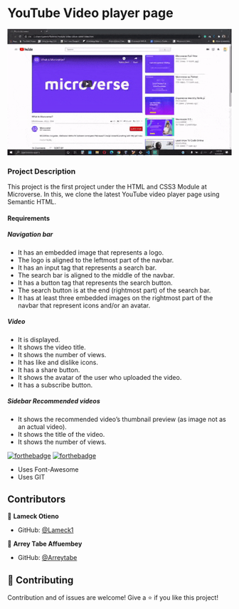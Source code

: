 # YouTube Video player page

![GitHub Logo](./demo.gif)

### Project Description

This project is the first project under the HTML and CSS3 Module at Microverse.
In this, we clone the latest YouTube video player page using Semantic HTML.

#### Requirements

##### Navigation bar

- It has an embedded image that represents a logo.
- The logo is aligned to the leftmost part of the navbar.
- It has an input tag that represents a search bar.
- The search bar is aligned to the middle of the navbar.
- It has a button tag that represents the search button.
- The search button is at the end (rightmost part) of the search bar.
- It has at least three embedded images on the rightmost part of the navbar that represent icons and/or an avatar.

##### Video

* It is displayed.
* It shows the video title.
* It shows the number of views.
* It has like and dislike icons.
* It has a share button.
* It shows the avatar of the user who uploaded the video.
* It has a subscribe button.

##### Sidebar Recommended videos

* It shows the recommended video’s thumbnail preview (as image not as an actual video).
* It shows the title of the video.
* It shows the number of views.

[![forthebadge](https://forthebadge.com/images/badges/uses-html.svg)](https://forthebadge.com) [![forthebadge](https://forthebadge.com/images/badges/uses-css.svg)](https://forthebadge.com) 
* Uses Font-Awesome
* Uses GIT

Contributors
------------
👤 **Lameck Otieno** 
- GitHub: [@Lameck1](https://github.com/Lameck1)

👤 **Arrey Tabe Affuembey**
- GitHub: [@Arreytabe](https://github.com/ArreyTabe)

## 🤝 Contributing

Contribution and of issues are welcome!
Give a ⭐️ if you like this project!





